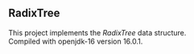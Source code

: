RadixTree
---------

This project implements the *RadixTree* data structure.\
Compiled with openjdk-16 version 16.0.1.